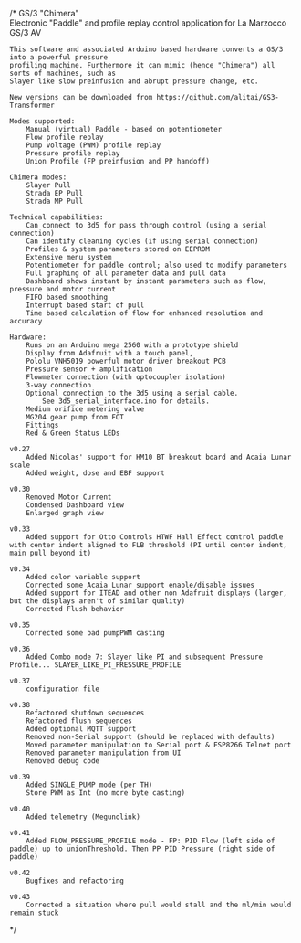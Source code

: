 /*
	GS/3 "Chimera"  
	Electronic "Paddle" and profile replay control application for La Marzocco GS/3 AV
	
	This software and associated Arduino based hardware converts a GS/3 into a powerful pressure 
	profiling machine. Furthermore it can mimic (hence "Chimera") all sorts of machines, such as 
	Slayer like slow preinfusion and abrupt pressure change, etc.
   
    New versions can be downloaded from https://github.com/alitai/GS3-Transformer
   
	Modes supported:
    	Manual (virtual) Paddle - based on potentiometer
		Flow profile replay
		Pump voltage (PWM) profile replay
 	 	Pressure profile replay
 		Union Profile (FP preinfusion and PP handoff)
 	
  	Chimera modes: 
		Slayer Pull 
		Strada EP Pull 
		Strada MP Pull
		
	Technical capabilities:
		Can connect to 3d5 for pass through control (using a serial connection)
		Can identify cleaning cycles (if using serial connection)
		Profiles & system parameters stored on EEPROM
		Extensive menu system
		Potentiometer for paddle control; also used to modify parameters
		Full graphing of all parameter data and pull data
		Dashboard shows instant by instant parameters such as flow, pressure and motor current
		FIFO based smoothing
		Interrupt based start of pull
		Time based calculation of flow for enhanced resolution and accuracy
				
	Hardware:
		Runs on an Arduino mega 2560 with a prototype shield 
		Display from Adafruit with a touch panel, 
		Pololu VNH5019 powerful motor driver breakout PCB
		Pressure sensor + amplification
		Flowmeter connection (with optocoupler isolation)
		3-way connection
		Optional connection to the 3d5 using a serial cable. 
			See 3d5_serial_interface.ino for details.
		Medium orifice metering valve
		MG204 gear pump from FOT
		Fittings
		Red & Green Status LEDs
		
	v0.27
		Added Nicolas' support for HM10 BT breakout board and Acaia Lunar scale
		Added weight, dose and EBF support
		
	v0.30
		Removed Motor Current
		Condensed Dashboard view
		Enlarged graph view
		
	v0.33
		Added support for Otto Controls HTWF Hall Effect control paddle with center indent aligned to FLB threshold (PI until center indent, main pull beyond it)
	
	v0.34
		Added color variable support
		Corrected some Acaia Lunar support enable/disable issues
		Added support for ITEAD and other non Adafruit displays (larger, but the displays aren't of similar quality)
		Corrected Flush behavior
		
	v0.35
		Corrected some bad pumpPWM casting
		
	v0.36
		Added Combo mode 7: Slayer like PI and subsequent Pressure Profile... SLAYER_LIKE_PI_PRESSURE_PROFILE
		
	v0.37
		configuration file
		
	v0.38
		Refactored shutdown sequences
		Refactored flush sequences
		Added optional MQTT support
		Removed non-Serial support (should be replaced with defaults)
		Moved parameter manipulation to Serial port & ESP8266 Telnet port
		Removed parameter manipulation from UI
		Removed debug code
		
	v0.39
		Added SINGLE_PUMP mode (per TH)
		Store PWM as Int (no more byte casting)
		
	v0.40
		Added telemetry (Megunolink)
		
	v0.41
		Added FLOW_PRESSURE_PROFILE mode - FP: PID Flow (left side of paddle) up to unionThreshold. Then PP PID Pressure (right side of paddle)
		
	v0.42
		Bugfixes and refactoring

	v0.43
		Corrected a situation where pull would stall and the ml/min would remain stuck
*/